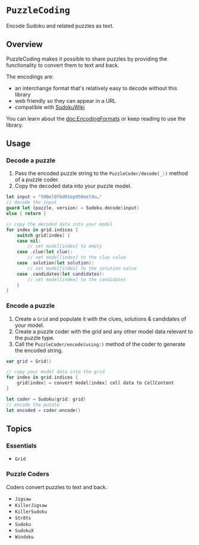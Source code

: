 # ``PuzzleCoding``

Encode Sudoku and related puzzles as text.

## Overview

PuzzleCoding makes it possible to share puzzles by providing the functionality to convert them to text and back.

The encodings are:
- an interchange format that's relatively easy to decode without this library
- web friendly so they can appear in a URL
- compatible with [SudokuWiki](https://sudokuwiki.org)

You can learn about the <doc:EncodingFormats> or keep reading to use the library.

## Usage

### Decode a puzzle

1. Pass the encoded puzzle string to the ``PuzzleCoder/decode(_:)`` method of a puzzle coder.
2. Copy the decoded data into your puzzle model.

```swift
let input = "S9Bel0fbd01ep050eel9u…"
// decode the input
guard let (puzzle, version) = Sudoku.decode(input)
else { return }

// copy the decoded data into your model
for index in grid.indices {
    switch grid[index] {
    case nil:
        // set model[index] to empty
    case .clue(let clue): 
        // set model[index] to the clue value
    case .solution(let solution): 
        // set model[index] to the solution value
    case .candidates(let candidates):
        // set model[index] to the candidates
    }
}
```

### Encode a puzzle

1. Create a ``Grid`` and populate it with the clues, solutions & candidates of your model.
2. Create a puzzle coder with the grid and any other model data relevant to the puzzle type.
3. Call the ``PuzzleCoder/encode(using:)`` method of the coder to generate the encoded string.

```swift
var grid = Grid()

// copy your model data into the grid
for index in grid.indices {
    grid[index] = convert model[index] cell data to CellContent
}

let coder = Sudoku(grid: grid)
// encode the puzzle
let encoded = coder.encode()
```

## Topics

### Essentials

- ``Grid``

### Puzzle Coders

Coders convert puzzles to text and back.

- ``Jigsaw``
- ``KillerJigsaw``
- ``KillerSudoku``
- ``Str8ts``
- ``Sudoku``
- ``SudokuX``
- ``Windoku``
